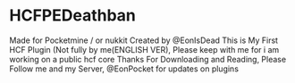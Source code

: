 # HCFPEDeathban
Made for Pocketmine / or nukkit
Created by @EonIsDead
This is My First HCF Plugin (Not fully by me(ENGLISH VER), Please keep with me for i am working on a public hcf core
Thanks For Downloading and Reading, Please Follow me and my Server, @EonPocket for updates on plugins
